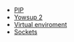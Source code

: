 <!-- TITLE: Python -->
<!-- SUBTITLE: A quick summary of Python -->

* [PIP](/python/pip)
* [Yowsup 2](/python/yowsup-2)
* [Virtual enviroment](/python/venv)
* [Sockets](/python/sockets)